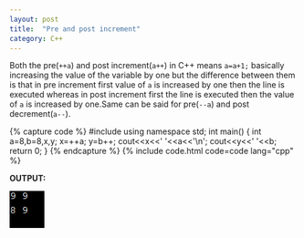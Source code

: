 ```yaml
---
layout: post
title:  "Pre and post increment"
category: C++
---
```


Both the pre(`++a`) and post increment(`a++`) in C++  means `a=a+1;` basically increasing the value of the variable by one but the difference between them is that in pre increment first value of `a` is increased by one then the line is executed whereas in post increment first the line is executed then the value of `a` is increased by one.Same can be said for pre(`--a`) and post decrement(`a--`).

{% capture code %}
#include<iostream>
using namespace std;
int main()
{
    int a=8,b=8,x,y;
    x=++a;
    y=b++;
    cout<<x<<' '<<a<<'\n';
    cout<<y<<' '<<b;
    return 0;
}
{% endcapture %}
{% include code.html code=code lang="cpp" %}

**OUTPUT:**

![output](/assets/Pre-and-post-increment.png)